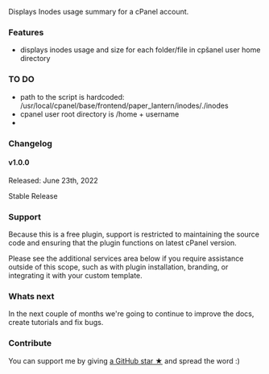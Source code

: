 
Displays Inodes usage summary for a cPanel account.

<!--img src="https://raw.githubusercontent.com/stefanpejcic/inodes-usage-summary-cPanel-plugin/main/assets/img/screenshot.png"></img-->

### Features

- displays inodes usage and size for each folder/file in cpšanel user home directory


### TO DO

- path to the script is hardcoded: /usr/local/cpanel/base/frontend/paper_lantern/inodes/./inodes
- cpanel user root directory is /home + username 
- 
<!--### How to install the plugin

To install this free cpanel plugin you need access to the WHM and terminal. Login to SSH and run the following commands to install the plugin:


- PaperLatern theme:

`wget https://github.com/stefanpejcic/lastlogin-cpanel-plugin/archive/refs/heads/main.zip`
`unzip main.zip`
`/bin/cp lastlogin-cpanel-plugin-main -R /usr/local/cpanel/base/frontend/paper_lantern/lastlogin`
`/usr/local/cpanel/scripts/install_plugin /usr/local/cpanel/base/frontend/jupiter/lastlogin/info.json`

- Jupiter theme:

`wget https://github.com/stefanpejcic/lastlogin-cpanel-plugin/archive/refs/heads/main.zip`
`unzip main.zip`
`/bin/cp lastlogin-cpanel-plugin-main  -R /usr/local/cpanel/base/frontend/jupiter/lastlogin/`
`/usr/local/cpanel/scripts/install_plugin /usr/local/cpanel/base/frontend/jupiter/lastlogin/info.json`
-->


### Changelog

#### v1.0.0
Released: June 23th, 2022

Stable Release

### Support

Because this is a free plugin, support is restricted to maintaining the source code and ensuring that the plugin functions on latest cPanel version.

Please see the additional services area below if you require assistance outside of this scope, such as with plugin installation, branding, or integrating it with your custom template.

### Whats next

In the next couple of months we're going to continue to improve the docs, create tutorials and fix bugs.

### Contribute

You can support me by giving [a GitHub star ★](https://github.com/stefanpejcic/lastlogin-cpanel-plugin/stargazers) and spread the word :)
